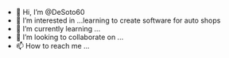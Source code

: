 - 👋 Hi, I’m @DeSoto60
- 👀 I’m interested in ...learning to create software for auto shops
- 🌱 I’m currently learning ...
- 💞️ I’m looking to collaborate on ...
- 📫 How to reach me ...

<!---
DeSoto60/DeSoto60 is a ✨ special ✨ repository because its `README.md` (this file) appears on your GitHub profile.
You can click the Preview link to take a look at your changes.
--->
